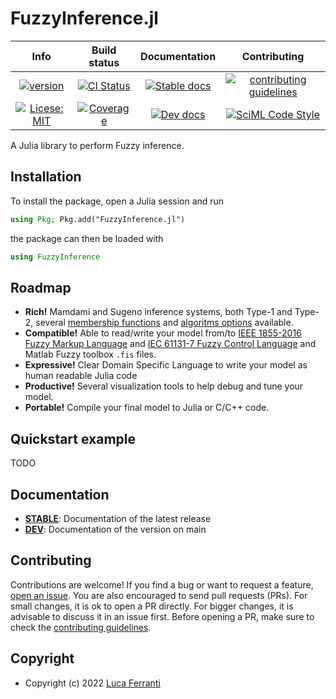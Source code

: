 # FuzzyInference.jl

|**Info**|**Build status**|**Documentation**|**Contributing**|
|:------:|:--------------:|:---------------:|:--------------:|
|[![version][ver-img]][stable-url]|[![CI Status][ci-img]][ci-url]|[![Stable docs][stable-img]][stable-url]|[![contributing guidelines][contrib-img]][contrib-url]|
|[![Licese: MIT][license-img]][license-url]|[![Coverage][cov-img]][cov-url]|[![Dev docs][dev-img]][dev-url]|[![SciML Code Style][style-img]][style-url]|

A Julia library to perform Fuzzy inference.

## Installation

To install the package, open a Julia session and run

```julia
using Pkg; Pkg.add("FuzzyInference.jl")
```

the package can then be loaded with

```julia
using FuzzyInference
```

## Roadmap

- **Rich!** Mamdami and Sugeno inference systems, both Type-1 and Type-2, several [membership functions]() and [algoritms options]() available.
- **Compatible!** Able to read/write your model from/to [IEEE 1855-2016 Fuzzy Markup Language](https://en.wikipedia.org/wiki/Fuzzy_markup_language) and [IEC 61131-7 Fuzzy Control Language]() and Matlab Fuzzy toolbox `.fis` files.
- **Expressive!** Clear Domain Specific Language to write your model as human readable Julia code
- **Productive!** Several visualization tools to help debug and tune your model.
- **Portable!** Compile your final model to Julia or C/C++ code.

## Quickstart example

TODO

## Documentation

- [**STABLE**][stable-url]: Documentation of the latest release
- [**DEV**][dev-url]: Documentation of the version on main

## Contributing

Contributions are welcome! If you find a bug or want to request a feature, [open an issue](https://github.com/lucaferranti/FuzzyInference.jl/issues). You are also encouraged to send pull requests (PRs). For small changes, it is ok to open a PR directly. For bigger changes, it is advisable to discuss it in an issue first. Before opening a PR, make sure to check the [contributing guidelines](https://lucaferranti.github.io/FuzzyInference.jl/dev/contributing).

## Copyright

- Copyright (c) 2022 [Luca Ferranti](https://github.com/lucaferranti)

[ver-img]: https://img.shields.io/github/v/release/lucaferranti/FuzzyInference.jl
[ver-url]: https://github.com/lucaferranti/FuzzyInference.jl/releases/latest

[license-img]: https://img.shields.io/badge/license-MIT-yellow.svg
[license-url]: https://github.com/lucaferranti/FuzzyInference.jl/blob/main/LICENSE

[stable-url]:https://lucaferranti.github.io/FuzzyInference.jl/stable/
[stable-img]: https://img.shields.io/badge/docs-stable-blue.svg

[dev-img]: https://img.shields.io/badge/docs-dev-blue.svg
[dev-url]: https://lucaferranti.github.io/FuzzyInference.jl/dev/

[ci-img]: https://github.com/lucaferranti/FuzzyInference.jl/actions/workflows/CI.yml/badge.svg?branch=main
[ci-url]: https://github.com/lucaferranti/FuzzyInference.jl/actions/workflows/CI.yml?query=branch%3Amain

[cov-img]: https://codecov.io/gh/lucaferranti/FuzzyInference.jl/branch/main/graph/badge.svg
[cov-url]: https://codecov.io/gh/lucaferranti/FuzzyInference.jl

[contrib-img]: https://img.shields.io/badge/Contributor-Guide-important
[contrib-url]: https://lucaferranti.github.io/FuzzyInference.jl/dev/contributing

[style-img]: https://img.shields.io/static/v1?label=code%20style&message=SciML&color=9558b2&labelColor=389826
[style-url]: https://github.com/SciML/SciMLStyle